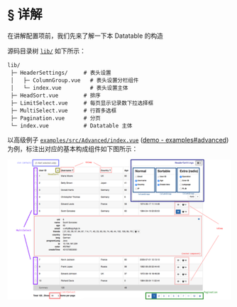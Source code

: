 # § 详解

在讲解配置项前，我们先来了解一下本 Datatable 的构造

源码目录树 [`lib/`](https://github.com/OneWayTech/vue2-datatable/tree/master/lib) 如下所示：

```
lib/
 ├─ HeaderSettings/     # 表头设置
 │   ├─ ColumnGroup.vue   # 表头设置分栏组件
 │   └─ index.vue         # 表头设置主体
 ├─ HeadSort.vue        # 排序
 ├─ LimitSelect.vue     # 每页显示记录数下拉选择框
 ├─ MultiSelect.vue     # 行首多选框
 ├─ Pagination.vue      # 分页
 └─ index.vue           # Datatable 主体
```

以高级例子 [`examples/src/Advanced/index.vue`](https://github.com/OneWayTech/vue2-datatable/blob/master/examples/src/Advanced/index.vue) ([demo - examples#advanced](https://OneWayTech.github.io/vue2-datatable/examples/dist#advanced)) 为例，标注出对应的基本构成组件如下图所示：

<a href="images/structure.png" target="_blank">
  <img src="images/structure.png" alt="Structure">
</a>
